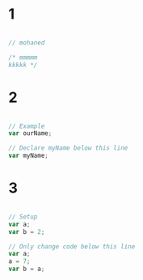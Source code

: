 # 1

```js

// mohaned

/* mmmmm
kkkkk */
```

# 2

```js

// Example
var ourName;

// Declare myName below this line
var myName;
```
# 3

```js

// Setup
var a;
var b = 2;

// Only change code below this line
var a;
a = 7;
var b = a;
```
```js
```
